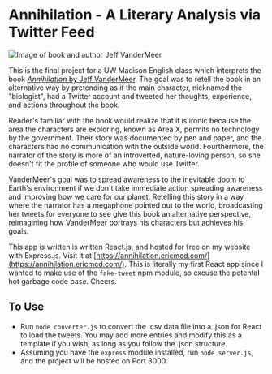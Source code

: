# Annihilation - A Literary Analysis via Twitter Feed

![Image of book and author Jeff VanderMeer](https://annihilation.ericmcd.com/public/VanderMeer.jpg)

This is the final project for a UW Madison English class which interprets the book [*Annihilation* by Jeff VanderMeer](https://www.jeffvandermeer.com/book/annihilation/). The goal was to retell the book in an alternative way by pretending as if the main character, nicknamed the "biologist", had a Twitter account and tweeted her thoughts, experience, and actions throughout the book.

Reader's familiar with the book would realize that it is ironic because the area the characters are exploring, known as Area X, permits no technology by the government. Their story was documented by pen and paper, and the characters had no communication with the outside world. Fourthermore, the narrator of the story is more of an introverted, nature-loving person, so she doesn't fit the profile of someone who would use Twitter.

VanderMeer's goal was to spread awareness to the inevitable doom to Earth's environment if we don't take immediate action spreading awareness and improving how we care for our planet. Retelling this story in a way where the narrator has a megaphone pointed out to the world, broadcasting her tweets for everyone to see give this book an alternative perspective, reimagining how VanderMeer portrays his characters but achieves his goals.

This app is written is written React.js, and hosted for free on my website with Express.js. Visit it at [https://annihilation.ericmcd.com/](https://annihilation.ericmcd.com/). This is literally my first React app since I wanted to make use of the `fake-tweet` npm module, so excuse the potental hot garbage code base. Cheers.

## To Use

+ Run `node converter.js` to convert the .csv data file into a .json for React to load the tweets. You may add more entries and modify this as a template if you wish, as long as you follow the .json structure.
+ Assuming you have the `express` module installed, run `node server.js`, and the project will be hosted on Port 3000.
